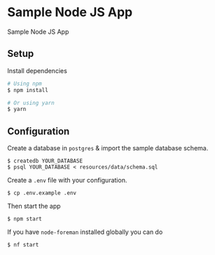 # Sample Node JS App
Sample Node JS App

## Setup

Install dependencies
```bash
# Using npm
$ npm install

# Or using yarn
$ yarn
```

## Configuration

Create a database in `postgres` & import the sample database schema.
```
$ createdb YOUR_DATABASE
$ psql YOUR_DATABASE < resources/data/schema.sql
```

Create a `.env` file with your configuration.

```
$ cp .env.example .env
```

Then start the app
```
$ npm start
```

If you have `node-foreman` installed globally you can do
```
$ nf start
```